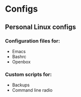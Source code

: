 # Configs

## Personal Linux configs

### Configuration files for:
- Emacs
- Bashrc
- Openbox

### Custom scripts for:
- Backups
- Command line radio

